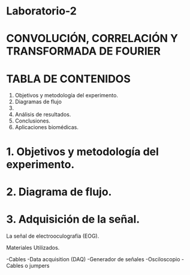 # Laboratorio-2
# CONVOLUCIÓN, CORRELACIÓN Y TRANSFORMADA DE FOURIER
# TABLA DE CONTENIDOS
1. Objetivos y metodología del experimento.
2. Diagramas de flujo
3. 
4. Análisis de resultados.
5. Conclusiones.
6. Aplicaciones biomédicas.

# 1. Objetivos y metodología del experimento.
# 2. Diagrama de flujo.
# 3. Adquisición de la señal.
La señal de electrooculografía (EOG).

Materiales Utilizados.

-Cables
-Data acquisition (DAQ)
-Generador de señales
-Osciloscopio 
-Cables o jumpers


